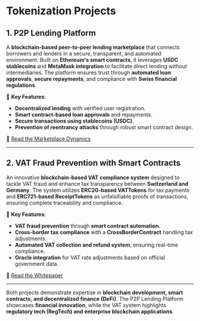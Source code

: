 # **Tokenization Projects**

## **1. P2P Lending Platform**
A **blockchain-based peer-to-peer lending marketplace** that connects borrowers and lenders in a secure, transparent, and automated environment. Built on **Ethereum's smart contracts**, it leverages **USDC stablecoins** and **MetaMask integration** to facilitate direct lending without intermediaries. The platform ensures trust through **automated loan approvals**, **secure repayments**, and compliance with **Swiss financial regulations**.

🔹 **Key Features**:
- **Decentralized lending** with verified user registration.
- **Smart contract-based loan approvals** and repayments.
- **Secure transactions using stablecoins (USDC).**
- **Prevention of reentrancy attacks** through robust smart contract design.

🔗 [Read the Marketplace Dynamics]([https://github.com/](https://github.com/darioganz/Tokenization/blob/a1c31020395dbfd6e484b606dd5001073fe9b346/P2P%20Lending/Marketplace%20Dynamics.pdf))

---

## **2. VAT Fraud Prevention with Smart Contracts**
An innovative **blockchain-based VAT compliance system** designed to tackle VAT fraud and enhance tax transparency between **Switzerland and Germany**. The system utilizes **ERC20-based VATTokens** for tax payments and **ERC721-based ReceiptTokens** as unfalsifiable proofs of transactions, ensuring complete traceability and compliance.

🔹 **Key Features**:
- **VAT fraud prevention** through **smart contract automation**.
- **Cross-border tax compliance** with a **CrossBorderContract** handling tax adjustments.
- **Automated VAT collection and refund system**, ensuring real-time compliance.
- **Oracle integration** for VAT rate adjustments based on official government data.

🔗 [Read the Whitepaper](VAT%20Fraud/Whitepaper.md)

---

Both projects demonstrate expertise in **blockchain development, smart contracts, and decentralized finance (DeFi)**. The P2P Lending Platform showcases **financial innovation**, while the VAT system highlights **regulatory tech (RegTech) and enterprise blockchain applications**.
